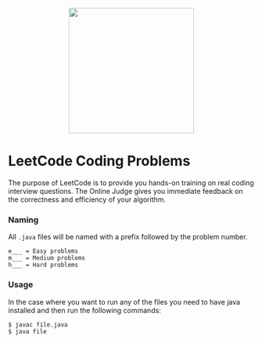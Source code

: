 <p align="center">
  <img src="https://leetcode.com/static/images/LeetCode_logo.png" height="256" width="256">
</p>

# LeetCode Coding Problems

The purpose of LeetCode is to provide you hands-on 
training on real coding interview questions. The 
Online Judge gives you immediate feedback on the 
correctness and efficiency of your algorithm.

### Naming 

All `.java` files will be named with a prefix followed by the problem number. 

```
e___ = Easy problems
m___ = Medium problems
h___ = Hard problems
```

### Usage

In the case where you want to run any of the files you need to have java installed and then run the following commands:

```bash
$ javac file.java
$ java file
```